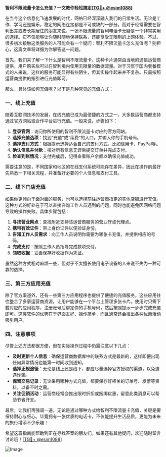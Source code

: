 **智利不限流量卡怎么充值？一文教你轻松搞定[[TG💪+ @esim1088](https://t.me/s/esim1088)]**

在当今这个信息化飞速发展的时代，网络已经深深融入我们的日常生活。无论是工作、学习还是娱乐，稳定的网络连接都是不可或缺的一部分。而对于经常需要在智利出差或者长期居住的朋友来说，一张不限流量的智利电话卡无疑是一个非常实用的选择。它不仅能够让你随时随地保持联系，还能享受无限制的上网体验。不过，很多初次接触这类服务的人可能会有一个疑问：智利不限流量卡怎么充值呢？别担心，这篇文章将详细为你解答这一问题。

首先，我们来了解一下什么是智利不限流量卡。这种卡片通常由当地的通信运营商提供，用户购买后可以在智利境内使用无限量的数据流量。对于习惯于国内套餐模式的人来说，这样的服务可能显得有些陌生，但其实操作起来并不复杂。只需按照运营商提供的指引进行充值即可。

那么，具体该如何充值呢？以下是几种常见的充值方式：

### 一、线上充值

随着互联网技术的发展，在线充值已成为最便捷的方式之一。大多数运营商都支持通过官方网站或合作平台进行充值。一般来说，步骤如下：

1. **登录官网**：访问你所使用的智利不限流量卡对应的官方网站。
2. **选择充值选项**：找到“充值”或“续费”的入口，并输入你的手机号码。
3. **选择支付方式**：根据提示选择适合自己的支付方式，比如信用卡、PayPal等。
4. **确认信息并付款**：核对所有信息无误后提交订单并完成支付。
5. **检查到账情况**：支付完成后，记得查看账户余额以确保充值成功。

需要注意的是，不同国家和地区的在线支付系统可能存在差异，因此在操作前最好先熟悉一下相关流程，并准备好必要的个人信息和支付工具。

### 二、线下门店充值

如果你更倾向于面对面的服务，也可以选择前往运营商指定的实体店铺进行充值。这种方式的好处在于可以直接咨询工作人员遇到的问题，同时也能避免因网络问题导致的操作失败。具体步骤包括：

1. **寻找营业网点**：查找附近支持该运营商服务的营业厅或代理点。
2. **携带有效证件**：带上身份证件以便验证身份。
3. **告知工作人员需求**：向工作人员说明你需要为哪张卡充值，并提供相应的号码。
4. **完成支付**：按照工作人员指导完成款项交付。
5. **领取收据**：妥善保存好收据作为凭证。

虽然这种方式相对麻烦一些，但对于不太擅长使用电子设备的人来说不失为一种可靠的选择。

### 三、第三方应用充值

除了官方渠道外，还有一些第三方应用程序也提供了便捷的充值服务。这些应用往往整合了多家运营商资源，让用户能够在一个平台上管理多张卡片。使用时只需下载对应的应用程序，注册账号后绑定你的手机号码，然后按照提示一步步完成充值即可。这类软件的优势在于界面友好、操作简单，而且通常还会推出各种优惠活动吸引用户。

### 四、注意事项

尽管上述方法都很方便，但在实际操作过程中仍需注意以下几点：

- **及时更新个人信息**：确保运营商数据库中的联系方式是最新的，这样即便出现任何异常情况也能第一时间收到通知。
- **选择正规途径**：无论是线上还是线下，都应尽量选择官方授权的渠道，以免遭遇诈骗。
- **保留交易记录**：无论采用哪种方式充值，都要保存好相关的订单号、发票等资料，以备不时之需。
- **关注促销活动**：运营商经常会推出限时折扣或捆绑优惠，留意此类消息可以帮助节省开支。

最后，让我们再强调一遍，无论是通过哪种方式给智利不限流量卡充值，关键是要保持耐心与细心。毕竟拥有一张优质的电话卡，不仅能提升生活品质，更能为未来的旅行增添不少乐趣！

希望这篇指南能帮助到正在寻找答案的朋友们。如果还有其他疑问，欢迎随时留言讨论哦！[[TG💪+ @esim1088](https://t.me/s/esim1088)] 

![Image](https://i.postimg.cc/4NQfJmqS/Snipaste-2025-05-13-00-14-12.png)